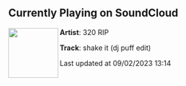 ## Currently Playing on SoundCloud

[<img align="left" width="100" src="https://i1.sndcdn.com/artworks-x1ZyRczRhXZ1SLat-QIMrPA-t500x500.jpg">](https://soundcloud.com/320rip/shake-it-dj-puff-edit-1)

**Artist**: 320 RIP 

**Track**: shake it (dj puff edit)

Last updated at 09/02/2023 13:14
